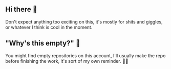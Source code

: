 ## Hi there 👋

Don't expect anything too exciting on this, it's mostly for shits and giggles, or whatever I think is cool in the moment.

## "Why's this empty?" 🤔

You might find empty repositories on this account, I'll usually make the repo before finishing the work, it's sort of my own reminder. 🤷‍♂️

<!--
**vbrk11/vbrk11** is a ✨ _special_ ✨ repository because its `README.md` (this file) appears on your GitHub profile.

Here are some ideas to get you started:

- 🔭 I’m currently working on ...
- 🌱 I’m currently learning ...
- 👯 I’m looking to collaborate on ...
- 🤔 I’m looking for help with ...
- 💬 Ask me about ...
- 📫 How to reach me: ...
- 😄 Pronouns: ...
- ⚡ Fun fact: ...
-->
